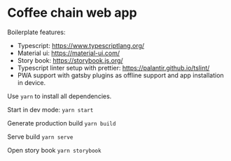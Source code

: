 # Coffee chain web app

Boilerplate features:

- Typescript: https://www.typescriptlang.org/
- Material ui: https://material-ui.com/
- Story book: https://storybook.js.org/
- Typescript linter setup with prettier: https://palantir.github.io/tslint/
- PWA support with gatsby plugins as offline support and app installation in device.

Use `yarn` to install all dependencies.

Start in dev mode:
`yarn start`

Generate production build
`yarn build`

Serve build
`yarn serve`

Open story book
`yarn storybook`
